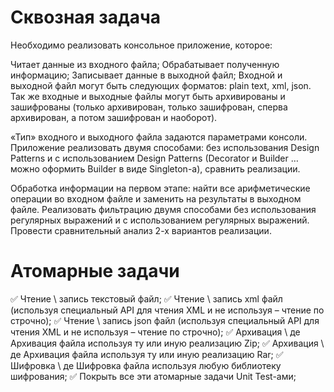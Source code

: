 # Сквозная задача
Необходимо реализовать консольное приложение, которое:

Читает данные из входного файла;
Обрабатывает полученную информацию;
Записывает данные в выходной файл;
Входной и выходной файл могут быть следующих форматов: plain text, xml, json. Так же входные и выходные файлы могут быть архивированы и зашифрованы (только архивирован, только зашифрован, сперва архивирован, а потом зашифрован и наоборот).

«Тип» входного и выходного файла задаются параметрами консоли. Приложение реализовать двумя способами: без использования Design Patterns и c использованием Design Patterns (Decorator и Builder … можно оформить Builder в виде Singleton-а), сравнить реализации.

Обработка информации на первом этапе: найти все арифметические операции во входном файле и заменить на результаты в выходном файле. Реализовать фильтрацию двумя способами без использования регулярных выражений и с использованием регулярных выражений. Провести сравнительный анализ 2-х вариантов реализации.

# Атомарные задачи
✅ Чтение \ запись текстовый файл;
✅ Чтение \ запись xml файл (используя специальный API для чтения XML и не используя – чтение по строчно);
✅ Чтение \ запись json файл (используя специальный API для чтения XML и не используя – чтение по строчно);
✅ Архивация \ де Архивация файла используя ту или иную реализацию Zip;
✅ Архивация \ де Архивация файла используя ту или иную реализацию Rar;
✅ Шифровка \ де Шифровка файла используя любую библиотеку шифрования;
✅ Покрыть все эти атомарные задачи Unit Test-ами;
